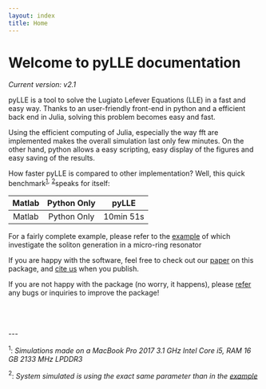 ```yaml
---
layout: index
title: Home
---
```


# Welcome to pyLLE documentation

_Current version: v2.1_


pyLLE is a tool to solve the Lugiato Lefever Equations (LLE) in a fast and easy way. Thanks to an user-friendly front-end in python and a efficient back end in Julia, solving this problem becomes easy and fast.

Using the efficient computing of Julia, especially the way fft are implemented makes the overall simulation last only few minutes. On the other hand, python allows a easy scripting, easy display of the figures and easy saving of the results. 

<i class="fas fa-tachometer-alt"></i> How faster pyLLE is compared to other implementation? Well, this quick benchmark<sup>[1](#myfootnote1),</sup> <sup>[2](#myfootnote1)</sup>speaks for itself: 

| Matlab <i class="far fa-dizzy"></i>| Python Only <i class="far fa-flushed"></i> |  pyLLE <i class="fas fa-child"></i> |
|:------:|:-----------:|:-------:|
| Matlab | Python Only |  10min 51s  |

<i class="fas fa-glasses"></i>For a fairly complete example, please refer to the [example](https://gregmoille.github.io/pyLLE/Example.html) of  which investigate the soliton generation in a micro-ring resonator

<i class="far fa-smile-beam"></i> If you are happy with the software, feel free to check out our [paper]() on this package, and [cite us](https://gregmoille.github.io/pyLLE/HowToCite.html) when you publish. 

<i class="far fa-frown-open"></i> If you are not happy with the package (no worry, it happens), please [refer](https://github.com/gregmoille/pyLLE/issues) any bugs or inquiries to improve the package! 

<br>
<br>
<br>
---

<a name="myfootnote1"><sup>1</sup></a>: *Simulations made on a MacBook Pro 2017 3.1 GHz Intel Core i5, RAM 16 GB 2133 MHz LPDDR3*

<a name="myfootnote2"><sup>2</sup></a>: *System simulated is using the exact same parameter than in the [example](https://gregmoille.github.io/pyLLE/Example.html)*